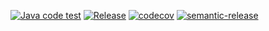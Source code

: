 [![Java code test](https://github.com/didrlgus/convention-template/actions/workflows/ci.yml/badge.svg)](https://github.com/didrlgus/convention-template/actions/workflows/ci.yml)
[![Release](https://github.com/didrlgus/convention-template/actions/workflows/release.yml/badge.svg)](https://github.com/didrlgus/convention-template/actions/workflows/release.yml)
[![codecov](https://codecov.io/gh/didrlgus/convention-template/branch/main/graph/badge.svg?token=21WLWWDPPC)](https://codecov.io/gh/didrlgus/convention-template)
[![semantic-release](https://img.shields.io/badge/%20%20%F0%9F%93%A6%F0%9F%9A%80-semantic--release-e10079.svg)](https://github.com/semantic-release/semantic-release)